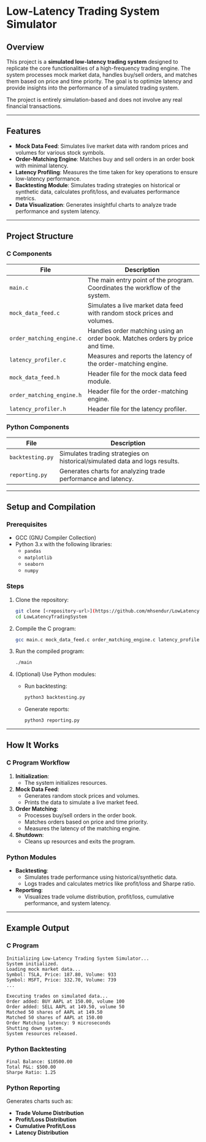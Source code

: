 # **Low-Latency Trading System Simulator**

## **Overview**
This project is a **simulated low-latency trading system** designed to replicate the core functionalities of a high-frequency trading engine. The system processes mock market data, handles buy/sell orders, and matches them based on price and time priority. The goal is to optimize latency and provide insights into the performance of a simulated trading system.

The project is entirely simulation-based and does not involve any real financial transactions.

---

## **Features**
- **Mock Data Feed**: Simulates live market data with random prices and volumes for various stock symbols.
- **Order-Matching Engine**: Matches buy and sell orders in an order book with minimal latency.
- **Latency Profiling**: Measures the time taken for key operations to ensure low-latency performance.
- **Backtesting Module**: Simulates trading strategies on historical or synthetic data, calculates profit/loss, and evaluates performance metrics.
- **Data Visualization**: Generates insightful charts to analyze trade performance and system latency.

---

## **Project Structure**

### **C Components**
| File                     | Description                                                                 |
|--------------------------|-----------------------------------------------------------------------------|
| `main.c`                | The main entry point of the program. Coordinates the workflow of the system. |
| `mock_data_feed.c`      | Simulates a live market data feed with random stock prices and volumes.       |
| `order_matching_engine.c` | Handles order matching using an order book. Matches orders by price and time. |
| `latency_profiler.c`    | Measures and reports the latency of the order-matching engine.                |
| `mock_data_feed.h`      | Header file for the mock data feed module.                                    |
| `order_matching_engine.h` | Header file for the order-matching engine.                                  |
| `latency_profiler.h`    | Header file for the latency profiler.                                         |

### **Python Components**
| File              | Description                                                                 |
|-------------------|-----------------------------------------------------------------------------|
| `backtesting.py`  | Simulates trading strategies on historical/simulated data and logs results. |
| `reporting.py`    | Generates charts for analyzing trade performance and latency.               |

---

## **Setup and Compilation**

### **Prerequisites**
- GCC (GNU Compiler Collection)
- Python 3.x with the following libraries:
  - `pandas`
  - `matplotlib`
  - `seaborn`
  - `numpy`

### **Steps**
1. Clone the repository:
   ```bash
   git clone [<repository-url>](https://github.com/mhsendur/LowLatencyTradingSystem/edit/main/README.md)
   cd LowLatencyTradingSystem
   ```
2. Compile the C program:
   ```bash
   gcc main.c mock_data_feed.c order_matching_engine.c latency_profiler.c -o main
   ```
3. Run the compiled program:
   ```bash
   ./main
   ```

4. (Optional) Use Python modules:
   - Run backtesting:
     ```bash
     python3 backtesting.py
     ```
   - Generate reports:
     ```bash
     python3 reporting.py
     ```

---

## **How It Works**

### **C Program Workflow**
1. **Initialization**:
   - The system initializes resources.
2. **Mock Data Feed**:
   - Generates random stock prices and volumes.
   - Prints the data to simulate a live market feed.
3. **Order Matching**:
   - Processes buy/sell orders in the order book.
   - Matches orders based on price and time priority.
   - Measures the latency of the matching engine.
4. **Shutdown**:
   - Cleans up resources and exits the program.

### **Python Modules**
- **Backtesting**:
  - Simulates trade performance using historical/synthetic data.
  - Logs trades and calculates metrics like profit/loss and Sharpe ratio.
- **Reporting**:
  - Visualizes trade volume distribution, profit/loss, cumulative performance, and system latency.

---

## **Example Output**

### **C Program**
```plaintext
Initializing Low-Latency Trading System Simulator...
System initialized.
Loading mock market data...
Symbol: TSLA, Price: 187.80, Volume: 933
Symbol: MSFT, Price: 332.70, Volume: 739
...

Executing trades on simulated data...
Order added: BUY AAPL at 150.00, volume 100
Order added: SELL AAPL at 149.50, volume 50
Matched 50 shares of AAPL at 149.50
Matched 50 shares of AAPL at 150.00
Order Matching latency: 9 microseconds
Shutting down system.
System resources released.
```

### **Python Backtesting**
```plaintext
Final Balance: $10500.00
Total P&L: $500.00
Sharpe Ratio: 1.25
```

### **Python Reporting**
Generates charts such as:
- **Trade Volume Distribution**
- **Profit/Loss Distribution**
- **Cumulative Profit/Loss**
- **Latency Distribution**

